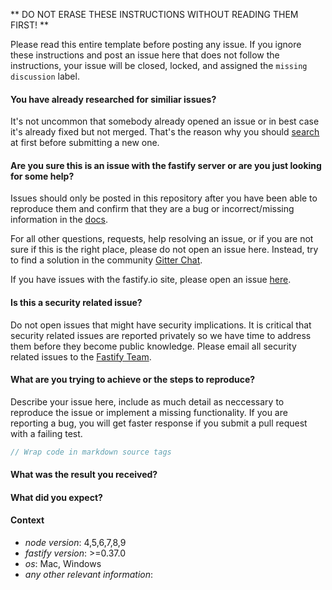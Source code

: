 ** DO NOT ERASE THESE INSTRUCTIONS WITHOUT READING THEM FIRST! **

Please read this entire template before posting any issue. If you ignore these instructions
and post an issue here that does not follow the instructions, your issue will be closed,
locked, and assigned the `missing discussion` label.

#### You have already researched for similiar issues?
It's not uncommon that somebody already opened an issue or in best case it's already fixed but not merged. That's the reason why you should [search](https://github.com/fastify/fastify/issues) at first before submitting a new one.

#### Are you sure this is an issue with the fastify server or are you just looking for some help?

Issues should only be posted in this repository after you have been able to reproduce
them and confirm that they are a bug or incorrect/missing information in the [docs](https://github.com/fastify/fastify/docs).

For all other questions, requests, help resolving an issue, or if you are not sure if this is
the right place, please do not open an issue here. Instead, try to find a solution in the community [Gitter Chat](https://gitter.im/fastify).

If you have issues with the fastify.io site, please open an issue [here](https://github.com/fastify/website/issues).

#### Is this a security related issue?

Do not open issues that might have security implications. It is critical that security related issues
are reported privately so we have time to address them before they become public knowledge. Please
email all security related issues to the [Fastify Team](https://github.com/fastify/fastify#team).

#### What are you trying to achieve or the steps to reproduce?

Describe your issue here, include as much detail as neccessary to reproduce the issue
or implement a missing functionality. If you are reporting a bug, you will get faster response
if you submit a pull request with a failing test.

```js
// Wrap code in markdown source tags
```

#### What was the result you received?

#### What did you expect?

#### Context

* *node version*: 4,5,6,7,8,9
* *fastify version*: >=0.37.0
* *os*: Mac, Windows
* *any other relevant information*:

